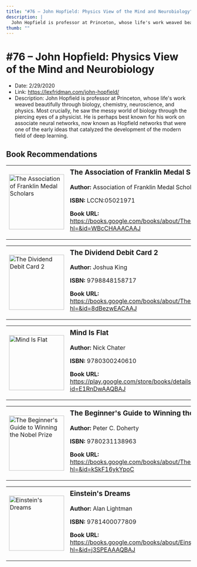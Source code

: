 ```yaml
---
title: "#76 – John Hopfield: Physics View of the Mind and Neurobiology"
description: |
  John Hopfield is professor at Princeton, whose life's work weaved beautifully through biology, chemistry, neuroscience, and physics. Most crucially, he saw the messy world of biology through the piercing eyes of a physicist. He is perhaps best known for his work on associate neural networks, now known as Hopfield networks that were one of the early ideas that catalyzed the development of the modern field of deep learning."
thumb: ""
---
```


# #76 – John Hopfield: Physics View of the Mind and Neurobiology

  - Date: 2/29/2020
  - Link: https://lexfridman.com/john-hopfield/
  - Description: John Hopfield is professor at Princeton, whose life's work weaved beautifully through biology, chemistry, neuroscience, and physics. Most crucially, he saw the messy world of biology through the piercing eyes of a physicist. He is perhaps best known for his work on associate neural networks, now known as Hopfield networks that were one of the early ideas that catalyzed the development of the modern field of deep learning.

## Book Recommendations

<table style="border: none;"><tr style="border: none;"><td style="border: none;"><img src="None" alt="The Association of Franklin Medal Scholars" width="150" style="vertical-align: top;"></td><td style="border: none; vertical-align: top;"><h3 style='margin-top: 5'>The Association of Franklin Medal Scholars</h3><p><strong>Author:</strong> Association of Franklin Medal Scholars</p><p><strong>ISBN:</strong> LCCN:05021971</p><p><strong>Book URL:</strong> <a href="https://books.google.com/books/about/The_Association_of_Franklin_Medal_Schola.html?hl=&id=WBcCHAAACAAJ">https://books.google.com/books/about/The_Association_of_Franklin_Medal_Schola.html?hl=&id=WBcCHAAACAAJ</a></p></td></tr></table>
<table style="border: none;"><tr style="border: none;"><td style="border: none;"><img src="https://books.google.com/books/content?id=8dBezwEACAAJ&printsec=frontcover&img=1&zoom=1&source=gbs_api" alt="The Dividend Debit Card 2" width="150" style="vertical-align: top;"></td><td style="border: none; vertical-align: top;"><h3 style='margin-top: 5'>The Dividend Debit Card 2</h3><p><strong>Author:</strong> Joshua King</p><p><strong>ISBN:</strong> 9798848158717</p><p><strong>Book URL:</strong> <a href="https://books.google.com/books/about/The_Dividend_Debit_Card_2.html?hl=&id=8dBezwEACAAJ">https://books.google.com/books/about/The_Dividend_Debit_Card_2.html?hl=&id=8dBezwEACAAJ</a></p></td></tr></table>
<table style="border: none;"><tr style="border: none;"><td style="border: none;"><img src="https://books.google.com/books/content?id=E1RnDwAAQBAJ&printsec=frontcover&img=1&zoom=1&edge=curl&source=gbs_api" alt="Mind Is Flat" width="150" style="vertical-align: top;"></td><td style="border: none; vertical-align: top;"><h3 style='margin-top: 5'>Mind Is Flat</h3><p><strong>Author:</strong> Nick Chater</p><p><strong>ISBN:</strong> 9780300240610</p><p><strong>Book URL:</strong> <a href="https://play.google.com/store/books/details?id=E1RnDwAAQBAJ">https://play.google.com/store/books/details?id=E1RnDwAAQBAJ</a></p></td></tr></table>
<table style="border: none;"><tr style="border: none;"><td style="border: none;"><img src="https://books.google.com/books/content?id=kSkF16ykYpoC&printsec=frontcover&img=1&zoom=1&edge=curl&source=gbs_api" alt="The Beginner's Guide to Winning the Nobel Prize" width="150" style="vertical-align: top;"></td><td style="border: none; vertical-align: top;"><h3 style='margin-top: 5'>The Beginner's Guide to Winning the Nobel Prize</h3><p><strong>Author:</strong> Peter C. Doherty</p><p><strong>ISBN:</strong> 9780231138963</p><p><strong>Book URL:</strong> <a href="https://books.google.com/books/about/The_Beginner_s_Guide_to_Winning_the_Nobe.html?hl=&id=kSkF16ykYpoC">https://books.google.com/books/about/The_Beginner_s_Guide_to_Winning_the_Nobe.html?hl=&id=kSkF16ykYpoC</a></p></td></tr></table>
<table style="border: none;"><tr style="border: none;"><td style="border: none;"><img src="https://books.google.com/books/content?id=j3SPEAAAQBAJ&printsec=frontcover&img=1&zoom=1&source=gbs_api" alt="Einstein's Dreams" width="150" style="vertical-align: top;"></td><td style="border: none; vertical-align: top;"><h3 style='margin-top: 5'>Einstein's Dreams</h3><p><strong>Author:</strong> Alan Lightman</p><p><strong>ISBN:</strong> 9781400077809</p><p><strong>Book URL:</strong> <a href="https://books.google.com/books/about/Einstein_s_Dreams.html?hl=&id=j3SPEAAAQBAJ">https://books.google.com/books/about/Einstein_s_Dreams.html?hl=&id=j3SPEAAAQBAJ</a></p></td></tr></table>
